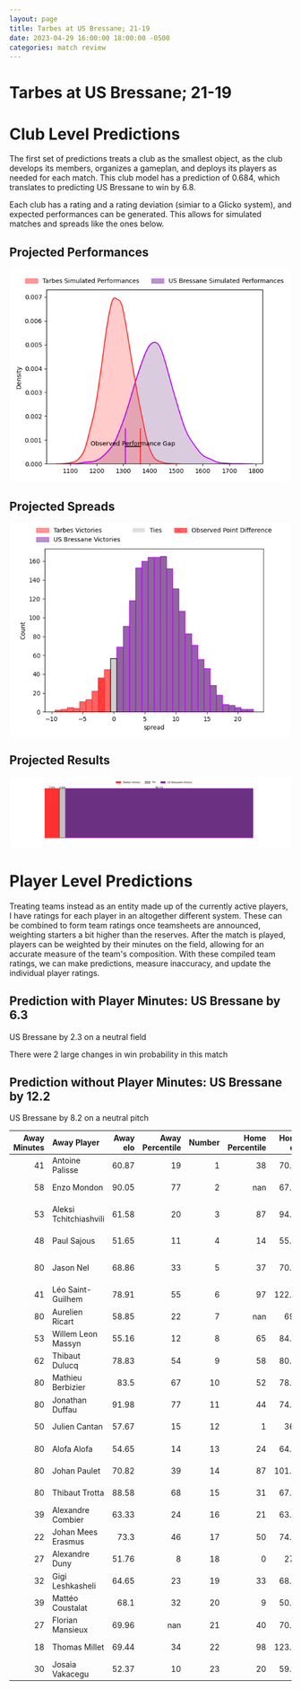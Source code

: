 ```yaml
---  
layout: page  
title: Tarbes at US Bressane; 21-19  
date: 2023-04-29 16:00:00 18:00:00 -0500  
categories: match review  
---
```

# Tarbes at US Bressane; 21-19

# Club Level Predictions


The first set of predictions treats a club as the smallest object, as the club develops its members, organizes a gameplan, and deploys its players as needed for each match. This club model has a prediction of 0.684, which translates to predicting US Bressane to win by 6.8.

Each club has a rating and a rating deviation (simiar to a Glicko system), and expected performances can be generated. This allows for simulated matches and spreads like the ones below.
## Projected Performances


![Projected Performances](plots/performances_2023-04-29-USBressane-Tarbes.png)
## Projected Spreads


![Projected Spreads](plots/spreads_2023-04-29-USBressane-Tarbes.png)
## Projected Results


![Projected Results](plots/resultbar_2023-04-29-USBressane-Tarbes.png)
# Player Level Predictions


Treating teams instead as an entity made up of the currently active players, I have ratings for each player in an altogether different system. These can be combined to form team ratings once teamsheets are announced, weighting starters a bit higher than the reserves. After the match is played, players can be weighted by their minutes on the field, allowing for an accurate measure of the team's composition. With these compiled team ratings, we can make predictions, measure inaccuracy, and update the individual player ratings.
## Prediction with Player Minutes: US Bressane by 6.3


US Bressane by 2.3 on a neutral field

There were 2 large changes in win probability in this match
## Prediction without Player Minutes: US Bressane by 12.2


US Bressane by 8.2 on a neutral pitch



|   Away Minutes | Away Player            |   Away elo |   Away Percentile |   Number |   Home Percentile |   Home elo | Home Player                 |   Home Minutes |
|---------------:|:-----------------------|-----------:|------------------:|---------:|------------------:|-----------:|:----------------------------|---------------:|
|             41 | Antoine Palisse        |      60.87 |                19 |        1 |                38 |      70.35 | Vazha Kapanadze             |             48 |
|             58 | Enzo Mondon            |      90.05 |                77 |        2 |               nan |      67.02 | Louis Dasalmartini          |             57 |
|             53 | Aleksi Tchitchiashvili |      61.58 |                20 |        3 |                87 |      94.83 | Willem Johannes Harmse      |             53 |
|             48 | Paul Sajous            |      51.65 |                11 |        4 |                14 |      55.78 | Koen Bloemen                |             80 |
|             80 | Jason Nel              |      68.86 |                33 |        5 |                37 |      70.24 | Marius Constantin Antonescu |             60 |
|             41 | Léo Saint-Guilhem      |      78.91 |                55 |        6 |                97 |     122.87 | Lucas Lyons                 |             48 |
|             80 | Aurelien Ricart        |      58.85 |                22 |        7 |               nan |      69.5  | Loic Baradel                |             80 |
|             53 | Willem Leon Massyn     |      55.16 |                12 |        8 |                65 |      84.49 | Wael May                    |              4 |
|             62 | Thibaut Dulucq         |      78.83 |                54 |        9 |                58 |      80.68 | Robin Graulle               |             65 |
|             80 | Mathieu Berbizier      |      83.5  |                67 |       10 |                52 |      78.72 | Christian Lacombe           |             27 |
|             80 | Jonathan Duffau        |      91.98 |                77 |       11 |                44 |      74.57 | Audric Sanlaville           |             80 |
|             50 | Julien Cantan          |      57.67 |                15 |       12 |                 1 |      36.9  | Maile Mamao                 |             80 |
|             80 | Alofa Alofa            |      54.65 |                14 |       13 |                24 |      64.04 | Alexandre Badet             |             80 |
|             80 | Johan Paulet           |      70.82 |                39 |       14 |                87 |     101.39 | Élie De Fleurian            |             80 |
|             80 | Thibaut Trotta         |      88.58 |                68 |       15 |                31 |      67.61 | Pierre Bérard               |             80 |
|             39 | Alexandre Combier      |      63.33 |                24 |       16 |                21 |      63.09 | Teo Bordenave               |             32 |
|             22 | Johan Mees Erasmus     |      73.3  |                46 |       17 |                50 |      74.93 | Clément Jullien             |             23 |
|             27 | Alexandre Duny         |      51.76 |                 8 |       18 |                 0 |      27.9  | Erich de Jager              |             27 |
|             32 | Gigi Leshkasheli       |      64.65 |                23 |       19 |                33 |      68.83 | Bence Roth                  |             20 |
|             39 | Mattéo Coustalat       |      68.1  |                32 |       20 |                 9 |      50.86 | Dimitri Jean Etienne        |             32 |
|             27 | Florian Mansieux       |      69.96 |               nan |       21 |                40 |      70.91 | Nicolas Tachat              |             76 |
|             18 | Thomas Millet          |      69.44 |                34 |       22 |                98 |     123.83 | Nicolas Faure               |             15 |
|             30 | Josaia Vakacegu        |      52.37 |                10 |       23 |                20 |      59.68 | Thibaut Perrette            |             53 |

